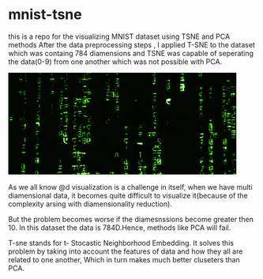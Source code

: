 # mnist-tsne
this is a repo for the visualizing MNIST dataset using TSNE and PCA methods
After the data preprocessing steps , I applied T-SNE to the dataset which was containg 784 diamensions and TSNE was capable of seperating the data(0-9) from one another which was not possible with PCA.

![](giphy.gif)

As we all know @d visualization is a challenge in itself, when we have multi diamensional data, it becomes quite difficult to visualize it(because of the complexity arsing with diamensionality reduction).

But the problem becomes worse if the diamesnssions become greater then 10.
In this dataset the data is 784D.Hence, methods like PCA will fail.

T-sne stands for t- Stocastic Neighborhood Embedding. It solves this problem by taking into account the features of data and how they all are related to one another, Which in turn makes much better cluseters than PCA.
